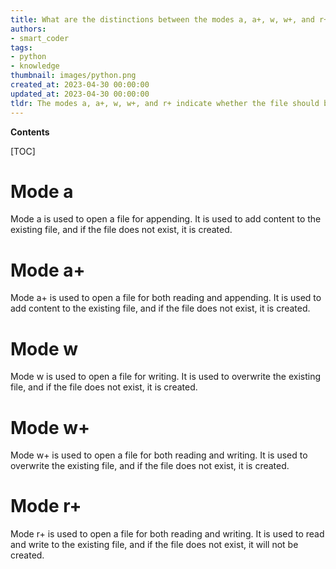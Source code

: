 ```yaml
---
title: What are the distinctions between the modes a, a+, w, w+, and r+ when using the built-in open function?
authors:
- smart_coder
tags:
- python
- knowledge
thumbnail: images/python.png
created_at: 2023-04-30 00:00:00
updated_at: 2023-04-30 00:00:00
tldr: The modes a, a+, w, w+, and r+ indicate whether the file should be opened in read (`r`), write (`w`), append (`a`), or read and write (`+`) mode.
---
```


**Contents**

[TOC]

# Mode a

Mode a is used to open a file for appending. It is used to add content to the existing file, and if the file does not exist, it is created.

# Mode a+

Mode a+ is used to open a file for both reading and appending. It is used to add content to the existing file, and if the file does not exist, it is created.

# Mode w

Mode w is used to open a file for writing. It is used to overwrite the existing file, and if the file does not exist, it is created.

# Mode w+

Mode w+ is used to open a file for both reading and writing. It is used to overwrite the existing file, and if the file does not exist, it is created.

# Mode r+

Mode r+ is used to open a file for both reading and writing. It is used to read and write to the existing file, and if the file does not exist, it will not be created.
